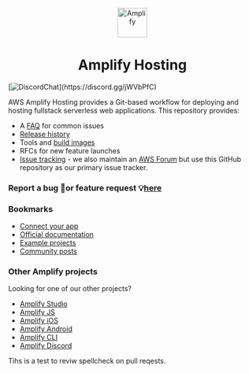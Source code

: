 <p align="center">
  <a href="https://aws.amazon.com/amplify/hosting/">
    <img alt="Amplify" src="https://pbs.twimg.com/profile_images/1114309924551417856/FKA4cm2x_400x400.png" width="60" />
  </a>
</p>
<h1 align="center">
  Amplify Hosting
</h1>

[![DiscordChat](https://img.shields.io/discord/308323056592486420?logo=discord")](https://discord.gg/jWVbPfC)

AWS Amplify Hosting provides a Git-based workflow for deploying and hosting fullstack serverless web applications. This repository provides:

- A [FAQ](https://github.com/aws-amplify/amplify-hosting/blob/master/FAQ.md) for common issues
- [Release history](https://github.com/aws-amplify/amplify-hosting/blob/master/CHANGELOG.md)
- Tools and [build images](https://github.com/aws-amplify/amplify-hosting/tree/master/images)
- RFCs for new feature launches
- [Issue tracking](https://github.com/aws-amplify/amplify-hosting/issues) - we also maintain an [AWS Forum](https://forums.aws.amazon.com/forum.jspa?forumID=314) but use this GitHub repository as our primary issue tracker.

### Report a bug 🐛or feature request 💡[here](https://github.com/aws-amplify/amplify-hosting/issues/new/choose)

### Bookmarks

- [Connect your app](https://console.amplify.aws)
- [Official documentation](https://docs.aws.amazon.com/amplify/latest/userguide/welcome.html)
- [Example projects](https://aws.amazon.com/amplify/console/getting-started/)
- [Community posts](https://amplify.aws/community/posts)

### Other Amplify projects

Looking for one of our other projects?

- [Amplify Studio](https://github.com/aws-amplify/amplify-adminui)
- [Amplify JS](https://github.com/aws-amplify/amplify-js/issues)
- [Amplify iOS](https://github.com/aws-amplify/amplify-ios/issues)
- [Amplify Android](https://github.com/aws-amplify/amplify-android/issues)
- [Amplify CLI](https://github.com/aws-amplify/amplify-cli/issues)
- [Amplify Discord](https://discord.com/invite/amplify)

Tihs is a test to reviw spellcheck on pull reqests.
